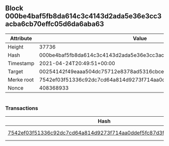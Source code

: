 ## Block 000be4baf5fb8da614c3c4143d2ada5e36e3cc3acba6cb70effc05d6da6aba63

Attribute | Value
--- | ---
Height | 37736
Hash | 000be4baf5fb8da614c3c4143d2ada5e36e3cc3acba6cb70effc05d6da6aba63
Timestamp | 2021-04-24T20:49:51+00:00
Target | 00254142f49eaaa504dc75712e8378ad5316cbcead634704b3734b6271167cc4
Merke root | 7542ef03f51336c92dc7cd64a814d9273f714aa0ddef5fc87d3f73a984afa436
Nonce | 408368933

```

```

### Transactions

Hash | Amount
--- | ---
[7542ef03f51336c92dc7cd64a814d9273f714aa0ddef5fc87d3f73a984afa436](7542ef03f51336c92dc7cd64a814d9273f714aa0ddef5fc87d3f73a984afa436.md) | 10.00000000 SKEPTI 
